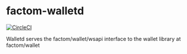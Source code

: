 factom-walletd
===
[![CircleCI](https://circleci.com/gh/FactomProject/factom-walletd/tree/develop.svg?style=svg)](https://circleci.com/gh/FactomProject/factom-walletd/tree/develop)

Walletd serves the factom/wallet/wsapi interface to the wallet library at factom/wallet
